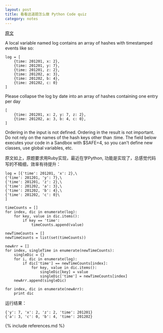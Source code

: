 ```yaml
---
layout: post
title: 看看这道题怎么做 Python Code quiz
category: notes
---
```



[原文](http://www.alphasights.com/careers/apply/hong-kong/ruby-on-rails-developer)

A local variable named log contains an array of hashes with timestamped events like so:<br/>

	log = [
		{time: 201201, x: 2},
  		{time: 201201, y: 7},
  		{time: 201201, z: 2},
  		{time: 201202, a: 3},
  		{time: 201202, b: 4},
  		{time: 201202, c: 0}
	]
Please collapse the log by date into an array of hashes containing one entry per day

	[
		{time: 201201, x: 2, y: 7, z: 2},
		{time: 201202, a: 3, b: 4, c: 0},
	]
Ordering in the input is not defined. Ordering in the result is not important. Do not rely on the names of the hash keys other than :time. The field below executes your code in a Sandbox with $SAFE=4, so you can't define new classes, use global variables, etc.

原文如上，原题要求用Ruby实现，最近在学Python, 功能是实现了，总感觉代码写的不精细，效率有待提升：

    log = [{'time': 201201, 'x': 2},\
    {'time': 201201, 'y': 7},\
    {'time': 201201, 'z': 2},\
    {'time': 201202, 'a': 3},\
    {'time': 201202, 'b': 4},\
    {'time': 201202, 'c': 0}\
    ]
    
    timeCounts = []
    for index, dic in enumerate(log):
    	for key, value in dic.items():
    		if key == 'time':
    			timeCounts.append(value)
    
    newTimeCounts = []
    newTimeCounts = list(set(timeCounts))
    
    newArr = []
    for index, singleTime in enumerate(newTimeCounts):
    	singleDic = {}
    	for i, dic in enumerate(log):
    		if dic['time'] == newTimeCounts[index]:
    			for key, value in dic.items():
    				singleDic[key] = value
    				singleDic['time'] = newTimeCounts[index]
    	newArr.append(singleDic)
    
    for index, dic in enumerate(newArr):	
    	print dic



运行结果：<br/>

	{'y': 7, 'x': 2, 'z': 2, 'time': 201201}
	{'a': 3, 'c': 0, 'b': 4, 'time': 201202}

{% include references.md %}

